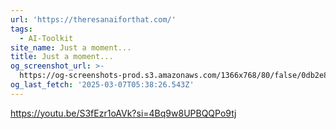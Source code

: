 ```yaml
---
url: 'https://theresanaiforthat.com/'
tags:
  - AI-Toolkit
site_name: Just a moment...
title: Just a moment...
og_screenshot_url: >-
  https://og-screenshots-prod.s3.amazonaws.com/1366x768/80/false/0db2e89171e3df0788347c4ca9b2b7481bf93c52b9c411e6748cb4e57f9774a4.jpeg
og_last_fetch: '2025-03-07T05:38:26.543Z'
---
```

https://youtu.be/S3fEzr1oAVk?si=4Bq9w8UPBQQPo9tj
